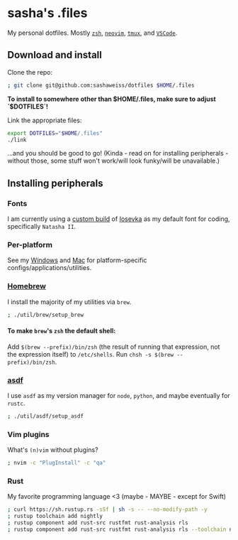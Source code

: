 # sasha's .files

My personal dotfiles. Mostly [`zsh`](https://www.zsh.org),
[`neovim`](https://neovim.io), [`tmux`](https://github.com/tmux/tmux),
and [`VSCode`](https://github.com/microsoft/vscode).

## Download and install

Clone the repo:

```sh
; git clone git@github.com:sashaweiss/dotfiles $HOME/.files
```

**To install to somewhere other than $HOME/.files, make sure to adjust `$DOTFILES`!**

Link the appropriate files:

```sh
export DOTFILES="$HOME/.files"
./link
```

...and you should be good to go! (Kinda - read on for installing peripherals - without those,
some stuff won't work/will look funky/will be unavailable.)

## Installing peripherals

### Fonts

I am currently using a [custom build](https://github.com/natasha-codes/fonts) of
[Iosevka](https://github.com/be5invis/Iosevka) as my default font for coding,
specifically `Natasha II`.

### Per-platform

See my [Windows](./windows/README.md) and [Mac](./macOS/README.md) for platform-specific
configs/applications/utilities.

### [Homebrew](https://brew.sh)

I install the majority of my utilities via `brew`.

```sh
; ./util/brew/setup_brew
```

#### To make `brew`'s `zsh` the default shell:

Add `$(brew --prefix)/bin/zsh` (the result of running that expression, not the expression
itself) to `/etc/shells`. Run `chsh -s $(brew --prefix)/bin/zsh`.

### [asdf](https://github.com/asdf-vm/asdf)

I use `asdf` as my version manager for `node`, `python`, and maybe eventually for `rustc`.

```sh
; ./util/asdf/setup_asdf
```

### Vim plugins

What's `(n)vim` without plugins?

```sh
; nvim -c "PlugInstall" -c "qa"
```

### Rust

My favorite programming language <3 (maybe - MAYBE - except for Swift)

```sh
; curl https://sh.rustup.rs -sSf | sh -s -- --no-modify-path -y
; rustup toolchain add nightly
; rustup component add rust-src rustfmt rust-analysis rls
; rustup component add rust-src rustfmt rust-analysis rls --toolchain nightly
```
